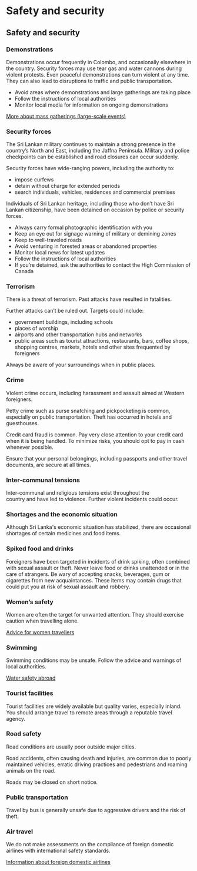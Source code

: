 # Safety and security

## Safety and security

### Demonstrations

Demonstrations occur frequently in Colombo, and occasionally elsewhere in the country. Security forces may use tear gas and water cannons during violent protests. Even peaceful demonstrations can turn violent at any time. They can also lead to disruptions to traffic and public transportation.

* Avoid areas where demonstrations and large gatherings are taking place
* Follow the instructions of local authorities
* Monitor local media for information on ongoing demonstrations

[More about mass gatherings (large-scale events)](http://travel.gc.ca/travelling/health-safety/mass-gatherings)

### Security forces

The Sri Lankan military continues to maintain a strong presence in the country’s North and East, including the Jaffna Peninsula. Military and police checkpoints can be established and road closures can occur suddenly.

Security forces have wide-ranging powers, including the authority to:

* impose curfews
* detain without charge for extended periods
* search individuals, vehicles, residences and commercial premises

Individuals of Sri Lankan heritage, including those who don’t have Sri Lankan citizenship, have been detained on occasion by police or security forces.

* Always carry formal photographic identification with you
* Keep an eye out for signage warning of military or demining zones
* Keep to well-traveled roads
* Avoid venturing in forested areas or abandoned properties
* Monitor local news for latest updates
* Follow the instructions of local authorities
* If you’re detained, ask the authorities to contact the High Commission of Canada

### Terrorism

There is a threat of terrorism. Past attacks have resulted in fatalities.

Further attacks can’t be ruled out. Targets could include:

* government buildings, including schools
* places of worship
* airports and other transportation hubs and networks
* public areas such as tourist attractions, restaurants, bars, coffee shops, shopping centres, markets, hotels and other sites frequented by foreigners

Always be aware of your surroundings when in public places.

### Crime

Violent crime occurs, including harassment and assault aimed at Western foreigners.

Petty crime such as purse snatching and pickpocketing is common, especially on public transportation. Theft has occurred in hotels and guesthouses.

Credit card fraud is common. Pay very close attention to your credit card when it is being handled. To minimize risks, you should opt to pay in cash whenever possible.

Ensure that your personal belongings, including passports and other travel documents, are secure at all times.

### Inter-communal tensions

Inter-communal and religious tensions exist throughout the country and have led to violence. Further violent incidents could occur.

### Shortages and the economic situation

Although Sri Lanka's economic situation has stabilized, there are occasional shortages of certain medicines and food items.

### Spiked food and drinks

Foreigners have been targeted in incidents of drink spiking, often combined with sexual assault or theft. Never leave food or drinks unattended or in the care of strangers. Be wary of accepting snacks, beverages, gum or cigarettes from new acquaintances. These items may contain drugs that could put you at risk of sexual assault and robbery.

### Women’s safety

Women are often the target for unwanted attention. They should exercise caution when travelling alone.

[Advice for women travellers](https://travel.gc.ca/travelling/health-safety/advice-for-women-travellers "Advice for women travellers")

### Swimming

Swimming conditions may be unsafe. Follow the advice and warnings of local authorities.

[Water safety abroad](https://travel.gc.ca/travelling/health-safety/water-safety)

### Tourist facilities

Tourist facilities are widely available but quality varies, especially inland. You should arrange travel to remote areas through a reputable travel agency.

### Road safety

Road conditions are usually poor outside major cities.

Road accidents, often causing death and injuries, are common due to poorly maintained vehicles, erratic driving practices and pedestrians and roaming animals on the road.

Roads may be closed on short notice.

### Public transportation

Travel by bus is generally unsafe due to aggressive drivers and the risk of theft.

### Air travel

We do not make assessments on the compliance of foreign domestic airlines with international safety standards.

[Information about foreign domestic airlines](https://travel.gc.ca/air/in-flight-safety#other)